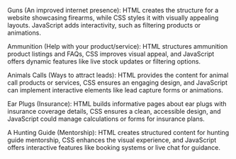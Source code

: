 Guns (An improved internet presence):
HTML creates the structure for a website showcasing firearms, while CSS styles it with visually appealing layouts. JavaScript adds interactivity, such as filtering products or animations.

Ammunition (Help with your product/service):
HTML structures ammunition product listings and FAQs, CSS improves visual appeal, and JavaScript offers dynamic features like live stock updates or filtering options.

Animals Calls (Ways to attract leads):
HTML provides the content for animal call products or services, CSS ensures an engaging design, and JavaScript can implement interactive elements like lead capture forms or animations.

Ear Plugs (Insurance):
HTML builds informative pages about ear plugs with insurance coverage details, CSS ensures a clean, accessible design, and JavaScript could manage calculations or forms for insurance plans.

A Hunting Guide (Mentorship):
HTML creates structured content for hunting guide mentorship, CSS enhances the visual experience, and JavaScript offers interactive features like booking systems or live chat for guidance.
